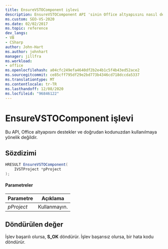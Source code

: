 ```yaml
---
title: EnsureVSTOComponent işlevi
description: EnsureVSTOComponent API 'sinin Office altyapısını nasıl desteklediğini öğrenin ve doğrudan kodunuzdan kullanılmaya yönelik değildir.
ms.custom: SEO-VS-2020
ms.date: 02/02/2017
ms.topic: reference
dev_langs:
- VB
- CSharp
author: John-Hart
ms.author: johnhart
manager: jillfra
ms.workload:
- office
ms.openlocfilehash: a04cfc249efa4640df2b2e4b1c5f4b43ed52ace2
ms.sourcegitcommit: ce85cff795df29e2bd773b4346cd718dccda5337
ms.translationtype: MT
ms.contentlocale: tr-TR
ms.lasthandoff: 12/08/2020
ms.locfileid: "96846122"
---
```

# <a name="ensurevstocomponent-function"></a>EnsureVSTOComponent işlevi
  Bu API, Office altyapısını destekler ve doğrudan kodunuzdan kullanılmaya yönelik değildir.

## <a name="syntax"></a>Sözdizimi

```csharp
HRESULT EnsureVSTOComponent(
    IVSTProject *pProject
);
```

#### <a name="parameters"></a>Parametreler

|Parametre|Açıklama|
|---------------|-----------------|
|*pProject*|Kullanmayın.|

## <a name="return-value"></a>Döndürülen değer
 İşlev başarılı olursa, **S_OK** döndürür. İşlev başarısız olursa, bir hata kodu döndürür.
